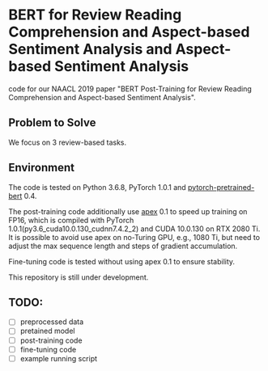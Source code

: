 # BERT for Review Reading Comprehension and Aspect-based Sentiment Analysis and Aspect-based Sentiment Analysis
code for our NAACL 2019 paper "BERT Post-Training for Review Reading Comprehension and Aspect-based Sentiment Analysis".

## Problem to Solve
We focus on 3 review-based tasks.

## Environment
The code is tested on Python 3.6.8, PyTorch 1.0.1 and [pytorch-pretrained-bert](https://github.com/huggingface/pytorch-pretrained-BERT) 0.4. 

The post-training code additionally use [apex](https://github.com/NVIDIA/apex) 0.1 to speed up training on FP16, which is compiled with PyTorch 1.0.1(py3.6_cuda10.0.130_cudnn7.4.2_2) and CUDA 10.0.130 on RTX 2080 Ti. It is possible to avoid use apex on no-Turing GPU, e.g., 1080 Ti, but need to adjust the max sequence length and steps of gradient accumulation.

Fine-tuning code is tested without using apex 0.1 to ensure stability.

This repository is still under development.

## TODO:
- [ ] preprocessed data
- [ ] pretained model
- [ ] post-training code
- [ ] fine-tuning code
- [ ] example running script
